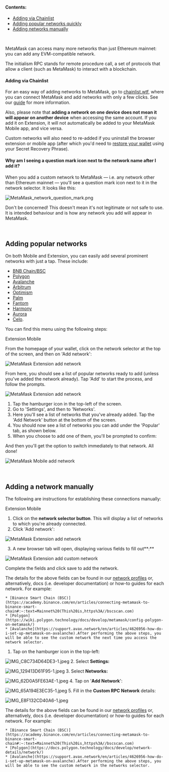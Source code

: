 #### Contents:


* [Adding via Chainlist](#h_01G63FNEWV5JGZ6XR0B3P0EAT2)
* [Adding popular networks quickly](#h_01G63GGCJH5GCYDYPH5RNWNZQ8)
* [Adding networks manually](#h_01G63GGJ83DGDRCS2ZWXM37CV5)


 


MetaMask can access many more networks than just Ethereum mainnet: you can add any EVM-compatible network. 


The initialism RPC stands for remote procedure call, a set of protocols that allow a client (such as MetaMask) to interact with a blockchain. 



#### Adding via Chainlist


For an easy way of adding networks to MetaMask, go to [chainlist.wtf](https://chainlist.wtf/), where you can connect MetaMask and add networks with only a few clicks. See our [guide](https://support.metamask.io/hc/en-us/articles/360058992772) for more information. 



Also, please note that **adding a network on one device does not mean it will appear on another device** when accessing the same account. If you add it on Extension, it will not automatically be added to your MetaMask Mobile app, and vice versa.


Custom networks will also need to re-added if you uninstall the browser extension or mobile app (after which you'd need to [restore your wallet](https://support.metamask.io/hc/en-us/articles/360015289612) using your Secret Recovery Phrase).



#### Why am I seeing a question mark icon next to the network name after I add it?


When you add a custom network to MetaMask — i.e. any network other than Ethereum mainnet — you'll see a question mark icon next to it in the network selector. It looks like this:


![MetaMask_network_question_mark.png](https://support.metamask.io/hc/article_attachments/16214959337755)


Don't be concerned! This doesn't mean it's not legitimate or not safe to use. It is intended behaviour and is how any network you add will appear in MetaMask.



 


Adding popular networks
-----------------------


On both Mobile and Extension, you can easily add several prominent networks with just a tap. These include:


* [BNB Chain/BSC](https://support.metamask.io/hc/en-us/articles/4415758120219)
* [Polygon](https://support.metamask.io/hc/en-us/articles/4415758346267)
* [Avalanche](https://support.metamask.io/hc/en-us/articles/4415758179355)
* [Arbitrum](https://support.metamask.io/hc/en-us/articles/4415758358299)
* [Optimism](https://support.metamask.io/hc/en-us/articles/4415758352667)
* [Palm](https://support.metamask.io/hc/en-us/articles/4415771874971)
* [Fantom](https://support.metamask.io/hc/en-us/articles/4415758161435)
* [Harmony](https://support.metamask.io/hc/en-us/articles/4415758143387)
* [Aurora](https://support.metamask.io/hc/en-us/articles/6945467429019)
* [Celo](https://celo.org/).


You can find this menu using the following steps:




Extension Mobile


From the homepage of your wallet, click on the network selector at the top of the screen, and then on 'Add network':


![MetaMask Extension add network](https://support.metamask.io/hc/article_attachments/16214915300123)


From here, you should see a list of popular networks ready to add (unless you've added the network already). Tap 'Add' to start the process, and follow the prompts.


![MetaMask Extension add network](https://support.metamask.io/hc/article_attachments/16214915300763)




1. Tap the hamburger icon in the top-left of the screen.
2. Go to 'Settings', and then to 'Networks'.
3. Here you'll see a list of networks that you've already added. Tap the 'Add Network' button at the bottom of the screen.
4. You should now see a list of networks you can add under the 'Popular' tab, as shown below.
5. When you choose to add one of them, you'll be prompted to confirm:


And then you'll get the option to switch immediately to that network. All done!


![MetaMask Mobile add network](https://support.metamask.io/hc/article_attachments/16214959341467)




 


Adding a network manually
-------------------------


The following are instructions for establishing these connections manually:




Extension Mobile


1. Click on the **network selector button**. This will display a list of networks to which you're already connected.
2. Click 'Add network':


![MetaMask Extension add network](https://support.metamask.io/hc/article_attachments/16214915300123)


3. A new browser tab will open, displaying various fields to fill out**:**


![MetaMask Extension add custom network](https://support.metamask.io/hc/article_attachments/16214959342107)


Complete the fields and click save to add the network. 


The details for the above fields can be found in our [network profiles](https://support.metamask.io/hc/en-us/articles/4415750833691) or, alternatively, docs (i.e. developer documentation) or how-to guides for each network. For example:


	* [Binance Smart Chain (BSC)](https://academy.binance.com/en/articles/connecting-metamask-to-binance-smart-chain#:~:text=Mainnet%20(This%20is,https%3A//bscscan.com)
	* [Polygon](https://wiki.polygon.technology/docs/develop/metamask/config-polygon-on-metamask/)
	* [Avalanche](https://support.avax.network/en/articles/4626956-how-do-i-set-up-metamask-on-avalanche).After performing the above steps, you will be able to see the custom network the next time you access the network selector.




1. Tap on the hamburger icon in the top-left:


![IMG_C8C734D64DE3-1.jpeg](https://support.metamask.io/hc/article_attachments/360083350571)
2. Select **Settings:**


![IMG_129413D61F95-1.jpeg](https://support.metamask.io/hc/article_attachments/360083350591)
3. Select **Networks:**


![IMG_62D0A5FE63AE-1.jpeg](https://support.metamask.io/hc/article_attachments/360083317312)
4. Tap on '**Add Network**':


![IMG_65A194E3EC35-1.jpeg](https://support.metamask.io/hc/article_attachments/360083350611)
5. Fill in the **Custom RPC Network** details:


![IMG_E8F132CD40A6-1.jpeg](https://support.metamask.io/hc/article_attachments/360083317412)


The details for the above fields can be found in our [network profiles](https://support.metamask.io/hc/en-us/articles/4415750833691) or, alternatively, docs (i.e. developer documentation) or how-to guides for each network. For example:


	* [Binance Smart Chain (BSC)](https://academy.binance.com/en/articles/connecting-metamask-to-binance-smart-chain#:~:text=Mainnet%20(This%20is,https%3A//bscscan.com)
	* [Polygon](https://docs.polygon.technology/docs/develop/network-details/network/)
	* [Avalanche](https://support.avax.network/en/articles/4626956-how-do-i-set-up-metamask-on-avalanche).After performing the above steps, you will be able to see the custom network in the networks selector.



